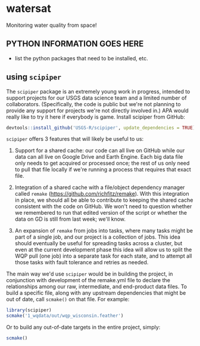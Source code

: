 # watersat
Monitoring water quality from space!

##  PYTHON INFORMATION GOES HERE ##
* list the python packages that need to be installed, etc.

## using `scipiper`

The `scipiper` package is an extremely young work in progress, intended to support projects for our USGS data science team and a limited number of collaborators. (Specifically, the code is public but we're not planning to provide any support for projects we're not directly involved in.) APA would really like to try it here if everybody is game. Install scipiper from GitHub:

```r
devtools::install_github('USGS-R/scipiper', update_dependencies = TRUE)
```

`scipiper` offers 3 features that will likely be useful to us:

1. Support for a shared cache: our code can all live on GitHub while our data can all live on Google Drive and Earth Engine. Each big data file only needs to get acquired or processed once; the rest of us only need to pull that file locally if we're running a process that requires that exact file.

2. Integration of a shared cache with a file/object dependency manager called `remake` (https://github.com/richfitz/remake). With this integration in place, we should all be able to contribute to keeping the shared cache consistent with the code on GitHub. We won't need to question whether we remembered to run that edited version of the script or whether the data on GD is still from last week; we'll know.

3. An expansion of `remake` from jobs into tasks, where many tasks might be part of a single job, and our project is a collection of jobs. This idea should eventually be useful for spreading tasks across a cluster, but even at the current development phase this idea will allow us to split the WQP pull (one job) into a separate task for each state, and to attempt all those tasks with fault tolerance and retries as needed.

The main way we'd use `scipiper` would be in building the project, in conjunction with development of the remake.yml file to declare the relationships among our raw, intermediate, and end-product data files. To build a specific file, along with any upstream dependencies that might be out of date, call `scmake()` on that file. For example:

```r
library(scipiper)
scmake('1_wqdata/out/wqp_wisconsin.feather')
```

Or to build any out-of-date targets in the entire project, simply:
```r
scmake()
```
